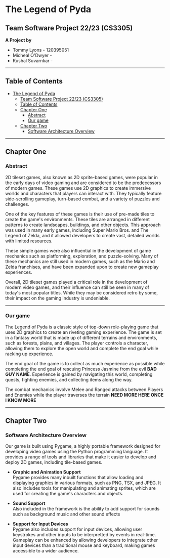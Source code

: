 # The Legend of Pyda

## Team Software Project 22/23 (CS3305)

**A Project by**

- Tommy Lyons - 120395051
- Micheal O'Dwyer - 
- Kushal Suvarnkar -

---
## Table of Contents

- [The Legend of Pyda](#the-legend-of-pyda)
  - [Team Software Project 22/23 (CS3305)](#team-software-project-2223-cs3305)
  - [Table of Contents](#table-of-contents)
  - [Chapter One](#chapter-one)
    - [Abstract](#abstract)
    - [Our game](#our-game)
  - [Chapter Two](#chapter-two)
    - [Software Architecture Overview](#software-architecture-overview)
   

---

## Chapter One

### Abstract

2D tileset games, also known as 2D sprite-based games, were popular in the early days of video gaming and are considered to be the predecessors of modern games. These games use 2D graphics to create immersive worlds and characters that players can interact with. They typically feature side-scrolling gameplay, turn-based combat, and a variety of puzzles and challenges.

One of the key features of these games is their use of pre-made tiles to create the game's environments. These tiles are arranged in different patterns to create landscapes, buildings, and other objects. This approach was used in many early games, including Super Mario Bros. and The Legend of Zelda, and it allowed developers to create vast, detailed worlds with limited resources.

These simple games were also influential in the development of game mechanics such as platforming, exploration, and puzzle-solving. Many of these mechanics are still used in modern games, such as the Mario and Zelda franchises, and have been expanded upon to create new gameplay experiences.

Overall, 2D tileset games played a critical role in the development of modern video games, and their influence can still be seen in many of today's most popular titles. While they may be considered retro by some, their impact on the gaming industry is undeniable.


------

### Our game

The Legend of Pyda is a classic style of top-down role-playing game that uses 2D graphics to create an riveting gaming experience. The game is set in a fantasy world that is made up of different terrains and environments, such as forests, plains, and villages. The player controls a character, allowing them to explore the open world and complete the end goal while racking up experience.

The end goal of the game is to collect as much experience as possible while completing the end goal of rescuing Princess Jasmine from the evil **BAD GUY NAME**. Experience is gained by navigating this world, completing quests, fighting enemies, and collecting items along the way.

The combat mechanics involve Melee and Ranged attacks between Players and Enemies while the player traverses the terrain **NEED MORE HERE ONCE I KNOW MORE**

---

## Chapter Two

### Software Architecture Overview

Our game is built using Pygame, a highly portable framework designed for developing video games using the Python programming language. It provides a range of tools and libraries that make it easier to develop and deploy 2D games, including tile-based games. 


- **Graphic and Animation Support**<br/>
  Pygame provides many inbuilt functions that allow loading and displaying graphics in various formats, such as PNG, TSX, and JPEG. It also includes tools for manipulating and animating sprites, which are used for creating the game's characters and objects.
  
- **Sound Support**<br/>
  Also included in the framework is the ability to add support for sounds such as background music and other sound effects

- **Support for Input Devices**<br/>
  Pygame also includes support for input devices, allowing user keystrokes and other inputs to be interpretted by events in real-time. Gameplay can be enhanced by allowing developers to integrate other input devices than a traditional mouse and keyboard, making games accessible to a wider audience.
